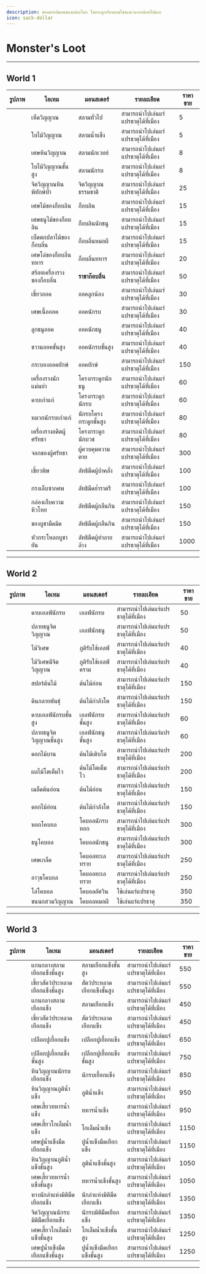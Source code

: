 ```yaml
---
description: ของดรอปมอนของแต่ละโลก โดยจะถูกเรียงตามโซนเลเวลจากน้อยไปมาก
icon: sack-dollar
---
```


# Monster's Loot

***

## World 1

<table data-full-width="true"><thead><tr><th>รูปภาพ</th><th>ไอเทม</th><th>มอนสเตอร์</th><th>รายละเอียด</th><th data-type="number">ราคาขาย</th></tr></thead><tbody><tr><td></td><td>เห็ดวิญญาณ</td><td>สลามทั่วไป</td><td>สามารถนำไปเล่นแร่แปรธาตุได้ที่เมือง</td><td>5</td></tr><tr><td></td><td>ใบไม้วิญญาณ</td><td>สลามน้ำแข็ง</td><td>สามารถนำไปเล่นแร่แปรธาตุได้ที่เมือง</td><td>5</td></tr><tr><td></td><td>เศษหินวิญญาณ</td><td>สลามนักเวทย์</td><td>สามารถนำไปเล่นแร่แปรธาตุได้ที่เมือง</td><td>8</td></tr><tr><td></td><td>ใบไม้วิญญาณชั้นสูง</td><td>สลามนักรบ</td><td>สามารถนำไปเล่นแร่แปรธาตุได้ที่เมือง</td><td>8</td></tr><tr><td></td><td>จิตวิญญาณหินพิทักษ์ป่า</td><td>จิตวิญญาณธรรมชาติ</td><td>สามารถนำไปเล่นแร่แปรธาตุได้ที่เมือง</td><td>25</td></tr><tr><td></td><td>เศษไม้ของก็อบลิน</td><td>ก็อบลิน</td><td>สามารถนำไปเล่นแร่แปรธาตุได้ที่เมือง</td><td>15</td></tr><tr><td></td><td>เศษธนูไม้ของก็อบลิน</td><td>ก็อบลินนักธนู</td><td>สามารถนำไปเล่นแร่แปรธาตุได้ที่เมือง</td><td>15</td></tr><tr><td></td><td>เบ็ดตกปลาไม้ของก็อบลิ่น</td><td>ก็อบลิ่นหมอผี</td><td>สามารถนำไปเล่นแร่แปรธาตุได้ที่เมือง</td><td>15</td></tr><tr><td></td><td>เศษโล่ของก็อบลิ่นทหาร</td><td>ก็อบลิ่นทหาร</td><td>สามารถนำไปเล่นแร่แปรธาตุได้ที่เมือง</td><td>20</td></tr><tr><td></td><td>สร้อยเครื่องรางของก็อบลิ่น</td><td><strong>ราชาก๊อบลิ่น</strong></td><td>สามารถนำไปเล่นแร่แปรธาตุได้ที่เมือง</td><td>50</td></tr><tr><td></td><td>เขี้ยวออค</td><td>ออคลูกน้อง</td><td>สามารถนำไปเล่นแร่แปรธาตุได้ที่เมือง</td><td>30</td></tr><tr><td></td><td>เศษเนื้อออค</td><td>ออคนักรบ</td><td>สามารถนำไปเล่นแร่แปรธาตุได้ที่เมือง</td><td>30</td></tr><tr><td></td><td>ลูกธนูออค</td><td>ออคนักธนู</td><td>สามารถนำไปเล่นแร่แปรธาตุได้ที่เมือง</td><td>40</td></tr><tr><td></td><td>ขวานออคขั้นสูง</td><td>ออคนักรบขั้นสูง</td><td>สามารถนำไปเล่นแร่แปรธาตุได้ที่เมือง</td><td>40</td></tr><tr><td></td><td>กระบองออคยักษ์</td><td>ออคยักษ์</td><td>สามารถนำไปเล่นแร่แปรธาตุได้ที่เมือง</td><td>150</td></tr><tr><td></td><td>เครื่องรางนักแม่นยำ</td><td>โครงกระดูกนักธนู</td><td>สามารถนำไปเล่นแร่แปรธาตุได้ที่เมือง</td><td>60</td></tr><tr><td></td><td>ดาบเก่าแก่</td><td>โครงกระดูกนักรบ</td><td>สามารถนำไปเล่นแร่แปรธาตุได้ที่เมือง</td><td>60</td></tr><tr><td></td><td>หมวกนักรบเก่าแก่</td><td>นักรบโครงกระดูกชั้นสูง</td><td>สามารถนำไปเล่นแร่แปรธาตุได้ที่เมือง</td><td>80</td></tr><tr><td></td><td>เครื่องรางอดีตผู้ศรัทธา</td><td>โครงกระดูกนักบวช</td><td>สามารถนำไปเล่นแร่แปรธาตุได้ที่เมือง</td><td>80</td></tr><tr><td></td><td>จอกของผู้ศรัทธา</td><td>ผู้ควบคุมความตาย</td><td>สามารถนำไปเล่นแร่แปรธาตุได้ที่เมือง</td><td>300</td></tr><tr><td></td><td>เขี้ยวพิษ</td><td>ลัทธิมืดผู้บ้าคลั่ง</td><td>สามารถนำไปเล่นแร่แปรธาตุได้ที่เมือง</td><td>100</td></tr><tr><td></td><td>กรงเล็บซากศพ</td><td>ลัทธิมืดย่ำราตรี</td><td>สามารถนำไปเล่นแร่แปรธาตุได้ที่เมือง</td><td>100</td></tr><tr><td></td><td>กล่องเก็บความหิวโหย</td><td>ลัทธิมืดผู้กลืนกิน</td><td>สามารถนำไปเล่นแร่แปรธาตุได้ที่เมือง</td><td>150</td></tr><tr><td></td><td>ของบูชามืดมิด</td><td>ลัทธิมืดผู้กลืนกิน</td><td>สามารถนำไปเล่นแร่แปรธาตุได้ที่เมือง</td><td>150</td></tr><tr><td></td><td>หัวกระโหลกบูชายัน</td><td>ลัทธิมืดผู้ทำลายล้าง</td><td>สามารถนำไปเล่นแร่แปรธาตุได้ที่เมือง</td><td>1000</td></tr></tbody></table>

***

## World 2

<table data-full-width="true"><thead><tr><th>รูปภาพ</th><th>ไอเทม</th><th>มอนสเตอร์</th><th>รายละเอียด</th><th>ราคาขาย</th></tr></thead><tbody><tr><td></td><td>ดาบเอลฟ์นักรบ</td><td>เอลฟ์นักรบ</td><td>สามารถนำไปเล่นแร่แปรธาตุได้ที่เมือง</td><td>50</td></tr><tr><td></td><td>ปลายธนูจิตวิญญาณ</td><td>เอลฟ์นักธนู</td><td>สามารถนำไปเล่นแร่แปรธาตุได้ที่เมือง</td><td>50</td></tr><tr><td></td><td>ไม้วิเศษ</td><td>ภูติรับใช้เอลฟ์</td><td>สามารถนำไปเล่นแร่แปรธาตุได้ที่เมือง</td><td>40</td></tr><tr><td></td><td>ไม้วิเศษมีจิตวิญญาณ</td><td>ภูติรับใช้เอลฟ์คราม</td><td>สามารถนำไปเล่นแร่แปรธาตุได้ที่เมือง</td><td>40</td></tr><tr><td></td><td>สปอร์ต้นไม้</td><td>ต้นไม้อ่อน</td><td>สามารถนำไปเล่นแร่แปรธาตุได้ที่เมือง</td><td>150</td></tr><tr><td></td><td>ดินกลายพันธุ์</td><td>ต้นไม้กำลังโต</td><td>สามารถนำไปเล่นแร่แปรธาตุได้ที่เมือง</td><td>150</td></tr><tr><td></td><td>ดาบเอลฟ์นักรบชั้นสูง</td><td>เอลฟ์นักรบชั้นสูง</td><td>สามารถนำไปเล่นแร่แปรธาตุได้ที่เมือง</td><td>60</td></tr><tr><td></td><td>ปลายธนูจิตวิญญาณชั้นสูง</td><td>เอลฟ์นักธนูชั้นสูง</td><td>สามารถนำไปเล่นแร่แปรธาตุได้ที่เมือง</td><td>60</td></tr><tr><td></td><td>ดอกไม้บาน</td><td>ต้นไม้เติบโต</td><td>สามารถนำไปเล่นแร่แปรธาตุได้ที่เมือง</td><td>200</td></tr><tr><td></td><td>ผลไม้โตเต็มไว</td><td>ต้นไม้โตเต็มไว</td><td>สามารถนำไปเล่นแร่แปรธาตุได้ที่เมือง</td><td>200</td></tr><tr><td></td><td>เมล็ดต้นอ่อน</td><td>ต้นไม้อ่อน</td><td>สามารถนำไปเล่นแร่แปรธาตุได้ที่เมือง</td><td>150</td></tr><tr><td></td><td>ดอกไม้อ่อน</td><td>ต้นไม้กำลังโต</td><td>สามารถนำไปเล่นแร่แปรธาตุได้ที่เมือง</td><td>150</td></tr><tr><td></td><td>หอกโคบอล</td><td>โคบอลนักรบหอก</td><td>สามารถนำไปเล่นแร่แปรธาตุได้ที่เมือง</td><td>300</td></tr><tr><td></td><td>ธนูโคบอล</td><td>โคบอลนักธนู</td><td>สามารถนำไปเล่นแร่แปรธาตุได้ที่เมือง</td><td>300</td></tr><tr><td></td><td>เศษเกล็ด</td><td>โคบอลทะเลทราย</td><td>สามารถนำไปเล่นแร่แปรธาตุได้ที่เมือง</td><td>250</td></tr><tr><td></td><td>อาวุธโคบอล</td><td>โคบอลทะเลทราย</td><td>สามารถนำไปเล่นแร่แปรธาตุได้ที่เมือง</td><td>250</td></tr><tr><td></td><td>โล่โคบอล</td><td>โคบอลอัศวิน</td><td>ใช้เล่นแร่แปรธาตุ</td><td>350</td></tr><tr><td></td><td>ขนนกสวมวิญญาณ</td><td>โคบอลหมอผี</td><td>ใช้เล่นแร่แปรธาตุ</td><td>350</td></tr></tbody></table>

***

## World 3

<table data-full-width="true"><thead><tr><th>รูปภาพ</th><th>ไอเทม</th><th>มอนสเตอร์</th><th>รายละเอียด</th><th>ราคาขาย</th></tr></thead><tbody><tr><td></td><td>แกนกลางสลามเยือกแข็งชั้นสูง</td><td>สลามเยือกแข็งชั้นสูง</td><td>สามารถนำไปเล่นแร่แปรธาตุได้ที่เมือง</td><td>550</td></tr><tr><td></td><td>เขี้ยวสัตว์ประหลาดเยือกแข็งชั้นสูง</td><td>สัตว์ประหลาดเยือกแข็งชั้นสูง</td><td>สามารถนำไปเล่นแร่แปรธาตุได้ที่เมือง</td><td>550</td></tr><tr><td></td><td>แกนกลางสลามเยือกแข็ง</td><td>สลามเยือกแข็ง</td><td>สามารถนำไปเล่นแร่แปรธาตุได้ที่เมือง</td><td>450</td></tr><tr><td></td><td>เขี้ยวสัตว์ประหลาดเยือกแข็ง</td><td>สัตว์ประหลาดเยือกแข็ง</td><td>สามารถนำไปเล่นแร่แปรธาตุได้ที่เมือง</td><td>450</td></tr><tr><td></td><td>เปลือกปูเยื้อกแข็ง</td><td>เปลือกปูเยื้อกแข็ง</td><td>สามารถนำไปเล่นแร่แปรธาตุได้ที่เมือง</td><td>650</td></tr><tr><td></td><td>เปลือกปูเยื้อกแข็งชั้นสูง</td><td>เปลือกปูเยื้อกแข็งชั้นสูง</td><td>สามารถนำไปเล่นแร่แปรธาตุได้ที่เมือง</td><td>750</td></tr><tr><td></td><td>หินวิญญาณนักรบเยือกแข็ง</td><td>นักรบเยื้อกแข็ง</td><td>สามารถนำไปเล่นแร่แปรธาตุได้ที่เมือง</td><td>850</td></tr><tr><td></td><td>หินวิญญาณภูติน้ำแข็ง</td><td>ภูติน้ำแข็ง</td><td>สามารถนำไปเล่นแร่แปรธาตุได้ที่เมือง</td><td>950</td></tr><tr><td></td><td>เศษเสี้ยวทหารน้ำแข็ง</td><td>ทหารน้ำแข็ง</td><td>สามารถนำไปเล่นแร่แปรธาตุได้ที่เมือง </td><td>950</td></tr><tr><td></td><td>เศษเสี้ยวโกเล็มน้ำแข็ง</td><td>โกเล็มน้ำแข็ง</td><td>สามารถนำไปเล่นแร่แปรธาตุได้ที่เมือง</td><td>1150</td></tr><tr><td></td><td>เศษปูน้ำแข็งมืดเยือกแข็ง</td><td>ปูน้ำแข็งมืดเยือกแข็ง</td><td>สามารถนำไปเล่นแร่แปรธาตุได้ที่เมือง</td><td>1150</td></tr><tr><td></td><td>หินวิญญาณภูติน้ำแข็งชั้นสูง</td><td>ภูติน้ำแข็งชั้นสูง</td><td>สามารถนำไปเล่นแร่แปรธาตุได้ที่เมือง</td><td>1050</td></tr><tr><td></td><td>เศษเสี้ยวทหารน้ำแข็งชั้นสูง</td><td>ทหารน้ำแข็งชั้นสูง</td><td>สามารถนำไปเล่นแร่แปรธาตุได้ที่เมือง</td><td>1050</td></tr><tr><td></td><td>หางนักล่าแห่งมิติมืดเยือกแข็ง</td><td>นักล่าแห่งมิติมืดเยือกแข็ง</td><td>สามารถนำไปเล่นแร่แปรธาตุได้ที่เมือง</td><td>1350</td></tr><tr><td></td><td>จิตวิญญาณนักรบมิติมืดเยือกแข็ง</td><td>นักรบมิติมืดเยือกแข็ง</td><td>สามารถนำไปเล่นแร่แปรธาตุได้ที่เมือง</td><td>1350</td></tr><tr><td></td><td>เศษเสี้ยวโกเล็มน้ำแข็งชั้นสูง</td><td>โกเล็มน้ำแข็งชั้นสูง</td><td>สามารถนำไปเล่นแร่แปรธาตุได้ที่เมือง</td><td>1250</td></tr><tr><td></td><td>เศษปูน้ำแข็งมืดเยือกแข็งชั้นสูง</td><td>ปูน้ำแข็งมืดเยือกแข็งชั้นสูง</td><td>สามารถนำไปเล่นแร่แปรธาตุได้ที่เมือง</td><td>1250</td></tr></tbody></table>

***
